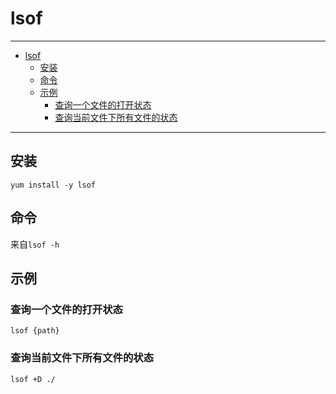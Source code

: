 # lsof

---

- [lsof](#lsof)
  - [安装](#安装)
  - [命令](#命令)
  - [示例](#示例)
    - [查询一个文件的打开状态](#查询一个文件的打开状态)
    - [查询当前文件下所有文件的状态](#查询当前文件下所有文件的状态)

---

## 安装

`yum install -y lsof`

## 命令

来自`lsof -h`

## 示例

### 查询一个文件的打开状态

`lsof {path}`

### 查询当前文件下所有文件的状态

`lsof +D ./`
